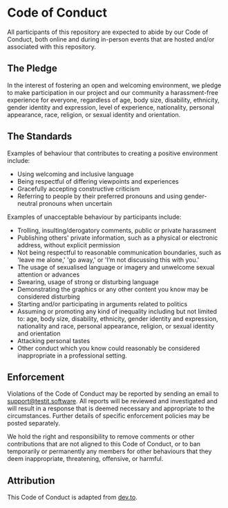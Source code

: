 # Code of Conduct

All participants of this repository are expected to abide by our Code of Conduct, both online and
during in-person events that are hosted and/or associated with this repository.

## The Pledge

In the interest of fostering an open and welcoming environment, we pledge to make participation in
our project and our community a harassment-free experience for everyone, regardless of age, body
size, disability, ethnicity, gender identity and expression, level of experience, nationality,
personal appearance, race, religion, or sexual identity and orientation.

## The Standards

Examples of behaviour that contributes to creating a positive environment include:

- Using welcoming and inclusive language
- Being respectful of differing viewpoints and experiences
- Gracefully accepting constructive criticism
- Referring to people by their preferred pronouns and using gender-neutral pronouns when uncertain

Examples of unacceptable behaviour by participants include:

- Trolling, insulting/derogatory comments, public or private harassment
- Publishing others' private information, such as a physical or electronic address, without explicit
  permission
- Not being respectful to reasonable communication boundaries, such as 'leave me alone,' 'go away,'
  or 'I’m not discussing this with you.'
- The usage of sexualised language or imagery and unwelcome sexual attention or advances
- Swearing, usage of strong or disturbing language
- Demonstrating the graphics or any other content you know may be considered disturbing
- Starting and/or participating in arguments related to politics
- Assuming or promoting any kind of inequality including but not limited to: age, body size,
  disability, ethnicity, gender identity and expression, nationality and race, personal appearance,
  religion, or sexual identity and orientation
- Attacking personal tastes
- Other conduct which you know could reasonably be considered inappropriate in a professional
  setting.

## Enforcement

Violations of the Code of Conduct may be reported by sending an email
to [support@testit.software](mailto:support@testit.software). All reports will be reviewed and
investigated and will result in a response that is deemed necessary and appropriate to the
circumstances. Further details of specific enforcement policies may be posted separately.

We hold the right and responsibility to remove comments or other contributions that are not aligned
to this Code of Conduct, or to ban temporarily or permanently any members for other behaviours that
they deem inappropriate, threatening, offensive, or harmful.

## Attribution

This Code of Conduct is adapted from [dev.to](https://dev.to/code-of-conduct).
